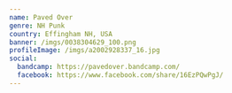 ```yaml
---
name: Paved Over
genre: NH Punk
country: Effingham NH, USA
banner: /imgs/0038304629_100.png
profileImage: /imgs/a2002928337_16.jpg
social:
  bandcamp: https://pavedover.bandcamp.com/
  facebook: https://www.facebook.com/share/16EzPQwPgJ/
---
```

